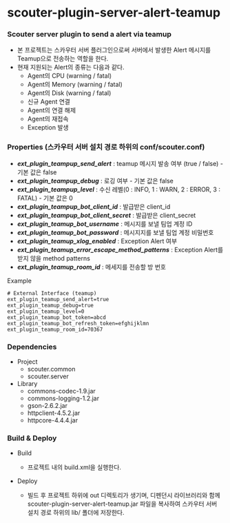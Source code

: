 scouter-plugin-server-alert-teamup
==================================

### Scouter server plugin to send a alert via teamup

-	본 프로젝트는 스카우터 서버 플러그인으로써 서버에서 발생한 Alert 메시지를 Teamup으로 전송하는 역할을 한다.
-	현재 지원되는 Alert의 종류는 다음과 같다.
	-	Agent의 CPU (warning / fatal)
	-	Agent의 Memory (warning / fatal)
	-	Agent의 Disk (warning / fatal)
	-	신규 Agent 연결
	-	Agent의 연결 해제
	-	Agent의 재접속
	-	Exception 발생

### Properties (스카우터 서버 설치 경로 하위의 conf/scouter.conf)

-	***ext\_plugin\_teampup\_send\_alert*** : teamup 메시지 발송 여부 (true / false) - 기본 값은 false
-	***ext\_plugin\_teampup\_debug*** : 로깅 여부 - 기본 값은 false
-	***ext\_plugin\_teampup\_level*** : 수신 레벨(0 : INFO, 1 : WARN, 2 : ERROR, 3 : FATAL) - 기본 값은 0
-	***ext\_plugin\_teampup\_bot\_client\_id*** : 발급받은 client_id
-	***ext\_plugin\_teampup\_bot\_client\_secret*** : 발급받은 client_secret
-	***ext\_plugin\_teamup\_bot\_username*** : 메시지를 보낼 팀업 계정 ID
-	***ext\_plugin\_teamup\_bot\_password*** : 메시지지를 보낼 팀업 계정 비밀번호
-	***ext\_plugin\_teamup\_xlog\_enabled*** : Exception Alert 여부
-	***ext\_plugin\_teamup\_error\_escape\_method\_patterns*** : Exception Alert를 받지 않을 method patterns
-	***ext\_plugin\_teamup\_room\_id*** : 메세지를 전송할 방 번호

Example

```
# External Interface (teamup)
ext_plugin_teamup_send_alert=true
ext_plugin_teamup_debug=true
ext_plugin_teamup_level=0
ext_plugin_teamup_bot_token=abcd
ext_plugin_teamup_bot_refresh_token=efghijklmn
ext_plugin_teamup_room_id=70367
```

### Dependencies

-	Project
	-	scouter.common
	-	scouter.server
-	Library
	-	commons-codec-1.9.jar
	-	commons-logging-1.2.jar
	-	gson-2.6.2.jar
	-	httpclient-4.5.2.jar
	-	httpcore-4.4.4.jar

### Build & Deploy

-	Build

	-	프로젝트 내의 build.xml을 실행한다.

-	Deploy

	-	빌드 후 프로젝트 하위에 out 디렉토리가 생기며, 디펜던시 라이브러리와 함께 scouter-plugin-server-alert-teamup.jar 파일을 복사하여 스카우터 서버 설치 경로 하위의 lib/ 폴더에 저장한다.
